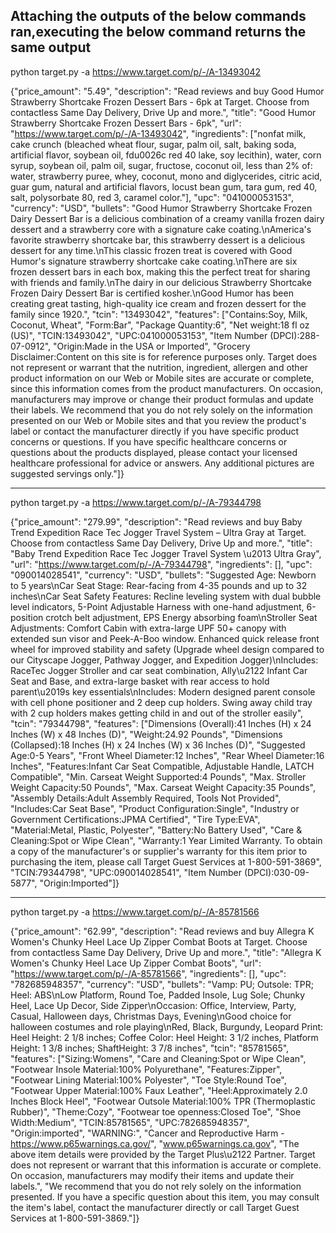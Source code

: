 Attaching the outputs of the below commands ran,executing the below command returns the same output
------------------------------------------------------------------------------------------------------
python target.py -a https://www.target.com/p/-/A-13493042

{"price_amount": "5.49", "description": "Read reviews and buy Good Humor Strawberry Shortcake Frozen Dessert Bars - 6pk at Target. Choose from contactless Same Day Delivery, Drive Up and more.", "title": "Good Humor Strawberry Shortcake Frozen Dessert Bars - 6pk", "url": "https://www.target.com/p/-/A-13493042", "ingredients": ["nonfat milk, cake crunch (bleached wheat flour, sugar, palm oil, salt, baking soda, artificial flavor, soybean oil, fdu0026c red 40 lake, soy lecithin), water, corn syrup, soybean oil, palm oil, sugar, fructose, coconut oil, less than 2% of: water, strawberry puree, whey, coconut, mono and diglycerides, citric acid, guar gum, natural and artificial flavors, locust bean gum, tara gum, red 40, salt, polysorbate 80, red 3, caramel color."], "upc": "041000053153", "currency": "USD", "bullets": "Good Humor Strawberry Shortcake Frozen Dairy Dessert Bar is a delicious combination of a creamy vanilla frozen dairy dessert and a strawberry core with a signature cake coating.\nAmerica's favorite strawberry shortcake bar, this strawberry dessert is a delicious dessert for any time.\nThis classic frozen treat is covered with Good Humor's signature strawberry shortcake cake coating.\nThere are six frozen dessert bars in each box, making this the perfect treat for sharing with friends and family.\nThe dairy in our delicious Strawberry Shortcake Frozen Dairy Dessert Bar is certified kosher.\nGood Humor has been creating great tasting, high-quality ice cream and frozen dessert for the family since 1920.", "tcin": "13493042", "features": ["Contains:Soy, Milk, Coconut, Wheat", "Form:Bar", "Package Quantity:6", "Net weight:18 fl oz (US)", "TCIN:13493042", "UPC:041000053153", "Item Number (DPCI):288-07-0912", "Origin:Made in the USA or Imported", "Grocery Disclaimer:Content on this site is for reference purposes only.  Target does not represent or warrant that the nutrition, ingredient, allergen and other product information on our Web or Mobile sites are accurate or complete, since this information comes from the product manufacturers.  On occasion, manufacturers may improve or change their product formulas and update their labels.  We recommend that you do not rely solely on the information presented on our Web or Mobile sites and that you review the product's label or contact the manufacturer directly if you have specific product concerns or questions.  If you have specific healthcare concerns or questions about the products displayed, please contact your licensed healthcare professional for advice or answers.  Any additional pictures are suggested servings only."]}

-----------------------------------------------------------------------------------------------------------

python target.py -a https://www.target.com/p/-/A-79344798

{"price_amount": "279.99", "description": "Read reviews and buy Baby Trend Expedition Race Tec Jogger Travel System &#8211; Ultra Gray at Target. Choose from contactless Same Day Delivery, Drive Up and more.", "title": "Baby Trend Expedition Race Tec Jogger Travel System \u2013 Ultra Gray", "url": "https://www.target.com/p/-/A-79344798", "ingredients": [], "upc": "090014028541", "currency": "USD", "bullets": "Suggested Age: Newborn to 5 years\nCar Seat Stage: Rear-facing from 4-35 pounds and up to 32 inches\nCar Seat Safety Features: Recline leveling system with dual bubble level indicators, 5-Point Adjustable Harness with one-hand adjustment, 6-position crotch belt adjustment, EPS Energy absorbing foam\nStroller Seat Adjustments: Comfort Cabin with extra-large UPF 50+ canopy with extended sun visor and Peek-A-Boo window.  Enhanced quick release front wheel for improved stability and safety (Upgrade wheel design compared to our Cityscape Jogger, Pathway Jogger, and Expedition Jogger)\nIncludes: RaceTec Jogger Stroller and car seat combination, Ally\u2122 Infant Car Seat and Base, and extra-large basket with rear access to hold parent\u2019s key essentials\nIncludes:  Modern designed parent console with cell phone positioner and 2 deep cup holders.  Swing away child tray with 2 cup holders makes getting child in and out of the stroller easily", "tcin": "79344798", "features": ["Dimensions (Overall):41 Inches (H) x 24 Inches (W) x 48 Inches (D)", "Weight:24.92 Pounds", "Dimensions (Collapsed):18 Inches (H) x 24 Inches (W) x 36 Inches (D)", "Suggested Age:0-5 Years", "Front Wheel Diameter:12 Inches", "Rear Wheel Diameter:16 Inches", "Features:Infant Car Seat Compatible, Adjustable Handle, LATCH Compatible", "Min. Carseat Weight Supported:4 Pounds", "Max. Stroller Weight Capacity:50 Pounds", "Max. Carseat Weight Capacity:35 Pounds", "Assembly Details:Adult Assembly Required, Tools Not Provided", "Includes:Car Seat Base", "Product Configuration:Single", "Industry or Government Certifications:JPMA Certified", "Tire Type:EVA", "Material:Metal, Plastic, Polyester", "Battery:No Battery Used", "Care & Cleaning:Spot or Wipe Clean", "Warranty:1 Year Limited Warranty. To obtain a copy of the manufacturer's or supplier's warranty for this item prior to purchasing the item, please call Target Guest Services at 1-800-591-3869", "TCIN:79344798", "UPC:090014028541", "Item Number (DPCI):030-09-5877", "Origin:Imported"]}

---------------------------------------------------------------------------------------------------------------

python target.py -a https://www.target.com/p/-/A-85781566

{"price_amount": "62.99", "description": "Read reviews and buy Allegra K Women's Chunky Heel Lace Up Zipper Combat Boots at Target. Choose from contactless Same Day Delivery, Drive Up and more.", "title": "Allegra K Women's Chunky Heel Lace Up Zipper Combat Boots", "url": "https://www.target.com/p/-/A-85781566", "ingredients": [], "upc": "782685948357", "currency": "USD", "bullets": "Vamp: PU; Outsole: TPR; Heel: ABS\nLow Platform, Round Toe, Padded Insole, Lug Sole; Chunky Heel, Lace Up Decor, Side Zipper\nOccasion: Office, Interview, Party, Casual, Halloween days, Christmas Days, Evening\nGood choice for halloween costumes and role playing\nRed, Black, Burgundy, Leopard Print: Heel Height: 2 1/8 inches; Coffee Color: Heel Height: 3 1/2 inches, Platform Height: 1 3/8 inches; ShaftHeight: 3 7/8 inches", "tcin": "85781565", "features": ["Sizing:Womens", "Care and Cleaning:Spot or Wipe Clean", "Footwear Insole Material:100% Polyurethane", "Features:Zipper", "Footwear Lining Material:100% Polyester", "Toe Style:Round Toe", "Footwear Upper Material:100% Faux Leather", "Heel:Approximately 2.0 Inches Block Heel", "Footwear Outsole Material:100% TPR (Thermoplastic Rubber)", "Theme:Cozy", "Footwear toe openness:Closed Toe", "Shoe Width:Medium", "TCIN:85781565", "UPC:782685948357", "Origin:imported", "WARNING:", "Cancer and Reproductive Harm - https://www.p65warnings.ca.gov/", "www.p65warnings.ca.gov", "The above item details were provided by the Target Plus\u2122 Partner. Target does not represent or warrant that this information is accurate or complete. On occasion, manufacturers may modify their items and update their labels.", "We recommend that you do not rely solely on the information presented. If you have a specific question about this item, you may consult the item's label, contact the manufacturer directly or call Target Guest Services at 1-800-591-3869."]}


